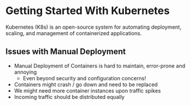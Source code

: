 # Getting Started With Kubernetes

Kubernetes (K8s) is an open-source system for automating deployment, scaling, and management of containerized applications.

## Issues with Manual Deployment

* Manual Deployment of Containers is hard to maintain, error-prone and annoying
  * Even beyond security and configuration concerns!
* Containers might crash / go down and need to be replaced
* We might need more container instances upon traffic spikes
* Incoming traffic should be distributed equally
